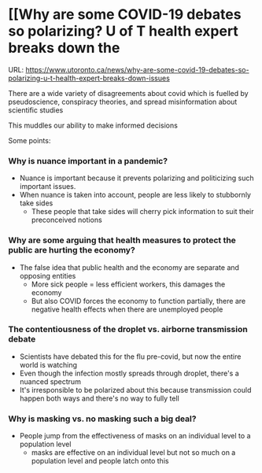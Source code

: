 # [[Why are some COVID-19 debates so polarizing? U of T health expert breaks down the 

URL: https://www.utoronto.ca/news/why-are-some-covid-19-debates-so-polarizing-u-t-health-expert-breaks-down-issues

There are a wide variety of disagreements about covid which is fuelled by pseudoscience, conspiracy theories, and spread misinformation about scientific studies

This muddles our ability to make informed decisions

Some points:

### Why is nuance important in a pandemic?

- Nuance is important because it prevents polarizing and politicizing such important issues. 
- When nuance is taken into account, people are less likely to stubbornly take sides 
	- These people that take sides will cherry pick information to suit their preconceived notions

### Why are some arguing that health measures to protect the public are hurting the economy?

- The false idea that public health and the economy are separate and opposing entities
	- More sick people = less efficient workers, this damages the economy
	- But also COVID forces the economy to function partially, there are negative health effects when there are unemployed people

### The contentiousness of the droplet vs. airborne transmission debate

- Scientists have debated this for the flu pre-covid, but now the entire world is watching
- Even though the infection mostly spreads through droplet, there's a nuanced spectrum 
- It's irresponsible to be polarized about this because transmission could happen both ways and there's no way to fully tell 

### Why is masking vs. no masking such a big deal?

- People jump from the effectiveness of masks on an individual level to a population level
	- masks are effective on an individual level but not so much on a population level and people latch onto this
